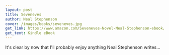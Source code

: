 ```yaml
---
layout: post
title: Seveneves
author: Neal Stephenson
cover: /images/books/seveneves.jpg
get_link: https://www.amazon.com/Seveneves-Novel-Neal-Stephenson-ebook/dp/B00LZWV8JO
get_text: Kindle eBook
---
```


It's clear by now that I'll probably enjoy anything Neal Stephenson writes...
